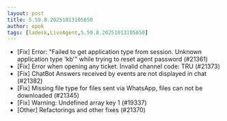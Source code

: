 ```yaml
---
layout: post
title: 5.59.8.20251013105650
author: opok
tags: [ladesk,LiveAgent,5.59.8.20251013105650]
---
```


- [Fix] Error: "Failed to get application type from session. Unknown application type 'kb'" while trying to reset agent password (#21361)
- [Fix] Error when opening any ticket: Invalid channel code: TRU (#21373)
- [Fix] ChatBot Answers received by events are not displayed in chat (#21382)
- [Fix] Missing file type for files sent via WhatsApp, files can not be downloaded (#21345)
- [Fix] Warning: Undefined array key 1 (#19337)
- [Other] Refactorings and other fixes (#21370)
